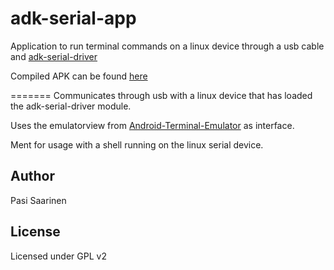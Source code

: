 # adk-serial-app

Application to run terminal commands on a linux device through a usb cable and [adk-serial-driver](https://github.com/Phasip/adk-serial-driver)

Compiled APK can be found [here](https://github.com/Phasip/adk-serial-app/releases/download/APK/adk-serial-app-release.apk)

=======
Communicates through usb with a linux device that has loaded the adk-serial-driver module.

Uses the emulatorview from [Android-Terminal-Emulator](https://github.com/jackpal/Android-Terminal-Emulator) as interface.

Ment for usage with a shell running on the linux serial device.

Author 
---------------
Pasi Saarinen

License
---------------
Licensed under GPL v2 

